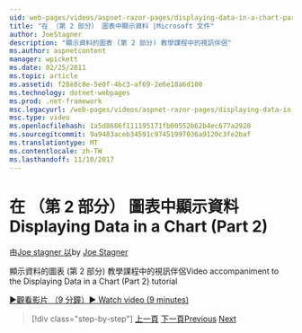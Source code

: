 ```yaml
---
uid: web-pages/videos/aspnet-razor-pages/displaying-data-in-a-chart-part-2
title: "在 （第 2 部分） 圖表中顯示資料 |Microsoft 文件"
author: JoeStagner
description: "顯示資料的圖表 (第 2 部分) 教學課程中的視訊伴侶"
ms.author: aspnetcontent
manager: wpickett
ms.date: 02/25/2011
ms.topic: article
ms.assetid: f28e8c8e-5e0f-4bc3-af69-2e6e18a6d100
ms.technology: dotnet-webpages
ms.prod: .net-framework
msc.legacyurl: /web-pages/videos/aspnet-razor-pages/displaying-data-in-a-chart-part-2
msc.type: video
ms.openlocfilehash: 1a5d8686f111195171fb00552b62b4ec677a2928
ms.sourcegitcommit: 9a9483aceb34591c97451997036a9120c3fe2baf
ms.translationtype: MT
ms.contentlocale: zh-TW
ms.lasthandoff: 11/10/2017
---
```

<a name="displaying-data-in-a-chart-part-2"></a><span data-ttu-id="b65c8-103">在 （第 2 部分） 圖表中顯示資料</span><span class="sxs-lookup"><span data-stu-id="b65c8-103">Displaying Data in a Chart (Part 2)</span></span>
====================
<span data-ttu-id="b65c8-104">由[Joe stagner 以](https://github.com/JoeStagner)</span><span class="sxs-lookup"><span data-stu-id="b65c8-104">by [Joe Stagner](https://github.com/JoeStagner)</span></span>

<span data-ttu-id="b65c8-105">顯示資料的圖表 (第 2 部分) 教學課程中的視訊伴侶</span><span class="sxs-lookup"><span data-stu-id="b65c8-105">Video accompaniment to the Displaying Data in a Chart (Part 2) tutorial</span></span>

[<span data-ttu-id="b65c8-106">&#9654;觀看影片 （9 分鐘）</span><span class="sxs-lookup"><span data-stu-id="b65c8-106">&#9654; Watch video (9 minutes)</span></span>](https://channel9.msdn.com/Blogs/ASP-NET-Site-Videos/displaying-data-in-a-chart-part-2)

>[!div class="step-by-step"]
<span data-ttu-id="b65c8-107">[上一頁](displaying-data-in-a-chart-part-1.md)
[下一頁](working-with-files.md)</span><span class="sxs-lookup"><span data-stu-id="b65c8-107">[Previous](displaying-data-in-a-chart-part-1.md)
[Next](working-with-files.md)</span></span>
